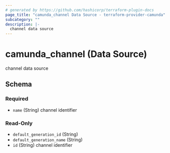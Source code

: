```yaml
---
# generated by https://github.com/hashicorp/terraform-plugin-docs
page_title: "camunda_channel Data Source - terraform-provider-camunda"
subcategory: ""
description: |-
  channel data source
---
```


# camunda_channel (Data Source)

channel data source



<!-- schema generated by tfplugindocs -->
## Schema

### Required

- `name` (String) channel identifier

### Read-Only

- `default_generation_id` (String)
- `default_generation_name` (String)
- `id` (String) channel identifier


